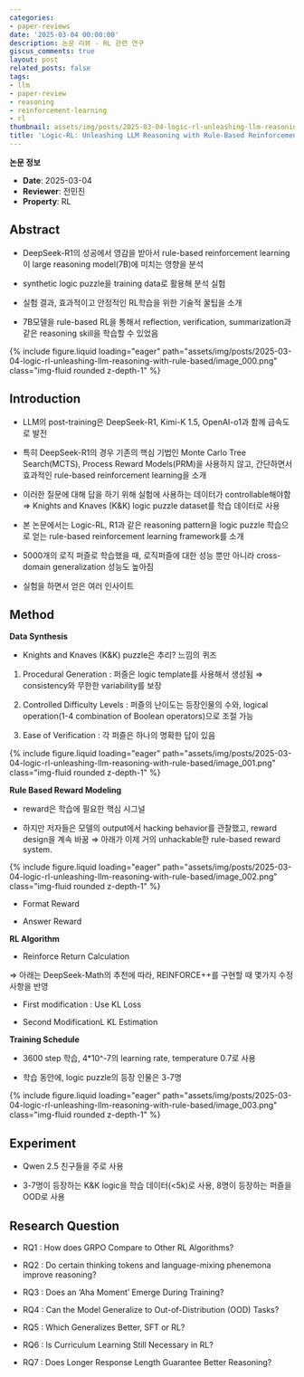 ```yaml
---
categories:
- paper-reviews
date: '2025-03-04 00:00:00'
description: 논문 리뷰 - RL 관련 연구
giscus_comments: true
layout: post
related_posts: false
tags:
- llm
- paper-review
- reasoning
- reinforcement-learning
- rl
thumbnail: assets/img/posts/2025-03-04-logic-rl-unleashing-llm-reasoning-with-rule-based/thumbnail.jpg
title: 'Logic-RL: Unleashing LLM Reasoning with Rule-Based Reinforcement Learning'
---
```


**논문 정보**
- **Date**: 2025-03-04
- **Reviewer**: 전민진
- **Property**: RL

## Abstract

- DeepSeek-R1의 성공에서 영감을 받아서 rule-based reinforcement learning이 large reasoning model(7B)에 미치는 영향을 분석

- synthetic logic puzzle을 training data로 활용해 분석 실험

- 실험 결과, 효과적이고 안정적인 RL학습을 위한 기술적 꿀팁을 소개

- 7B모델을 rule-based RL을 통해서 reflection, verification, summarization과 같은 reasoning skill을 학습할 수 있었음

{% include figure.liquid loading="eager" path="assets/img/posts/2025-03-04-logic-rl-unleashing-llm-reasoning-with-rule-based/image_000.png" class="img-fluid rounded z-depth-1" %}

## Introduction

- LLM의 post-training은 DeepSeek-R1, Kimi-K 1.5, OpenAI-o1과 함께 급속도로 발전

- 특히 DeepSeek-R1의 경우 기존의 핵심 기법인 Monte Carlo Tree Search(MCTS), Process Reward Models(PRM)을 사용하지 않고, 간단하면서 효과적인 rule-based reinforcement learning을 소개

- 이러한 질문에 대해 답을 하기 위해 실험에 사용하는 데이터가 controllable해야함 ⇒ Knights and Knaves (K&K) logic puzzle dataset를 학습 데이터로 사용

- 본 논문에서는 Logic-RL, R1과 같은 reasoning pattern을 logic puzzle 학습으로 얻는 rule-based reinforcement learning framework를 소개

- 5000개의 로직 퍼즐로 학습했을 때, 로직퍼즐에 대한 성능 뿐만 아니라 cross-domain generalization 성능도 높아짐

- 실험을 하면서 얻은 여러 인사이트

## Method

**Data Synthesis**

- Knights and Knaves (K&K) puzzle은 추리? 느낌의 퀴즈

1. Procedural Generation :  퍼즐은 logic template를 사용해서 생성됨 ⇒ consistency와 무한한 variability를 보장

1. Controlled Difficulty Levels : 퍼즐의 난이도는 등장인물의 수와, logical operation(1-4 combination of Boolean operators)으로 조절 가능

1. Ease of Verification : 각 퍼즐은 하나의 명확한 답이 있음

{% include figure.liquid loading="eager" path="assets/img/posts/2025-03-04-logic-rl-unleashing-llm-reasoning-with-rule-based/image_001.png" class="img-fluid rounded z-depth-1" %}

**Rule Based Reward Modeling**

- reward은 학습에 필요한 핵심 시그널

- 하지만 저자들은 모델의 output에서 hacking behavior를 관찰했고, reward design을 계속 바꿈 
⇒ 아래가 이제 거의 unhackable한 rule-based reward system. 

{% include figure.liquid loading="eager" path="assets/img/posts/2025-03-04-logic-rl-unleashing-llm-reasoning-with-rule-based/image_002.png" class="img-fluid rounded z-depth-1" %}

- Format Reward

- Answer Reward

**RL Algorithm**

- Reinforce Return Calculation

⇒ 아래는 DeepSeek-Math의 추천에 따라, REINFORCE++를 구현할 때 몇가지 수정사항을 반영

- First modification : Use KL Loss

- Second ModificationL KL Estimation

**Training Schedule**

- 3600 step 학습, 4*10^-7의 learning rate, temperature 0.7로 사용

- 학습 동안에, logic puzzle의 등장 인물은 3-7명

{% include figure.liquid loading="eager" path="assets/img/posts/2025-03-04-logic-rl-unleashing-llm-reasoning-with-rule-based/image_003.png" class="img-fluid rounded z-depth-1" %}

## Experiment

- Qwen 2.5 친구들을 주로 사용

- 3-7명이 등장하는 K&K logic을 학습 데이터(<5k)로 사용, 8명이 등장하는 퍼즐을 OOD로 사용

## Research Question

- RQ1 : How does GRPO Compare to Other RL Algorithms?

- RQ2 : Do certain thinking tokens and language-mixing phenemona improve reasoning?

- RQ3 : Does an ‘Aha Moment’ Emerge During Training?

- RQ4 : Can the Model Generalize to Out-of-Distribution (OOD) Tasks?

- RQ5 : Which Generalizes Better, SFT or RL?

- RQ6 : Is Curriculum Learning Still Necessary in RL?

- RQ7 : Does Longer Response Length Guarantee Better Reasoning?
